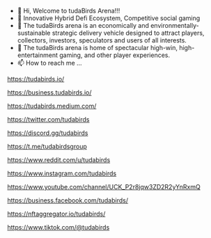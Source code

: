 - 👋 Hi, Welcome to tudaBirds Arena!!!
- 👀 Innovative Hybrid Defi Ecosystem, Competitive social gaming
- 🌱 The tudaBirds arena is an economically and environmentally-sustainable strategic delivery vehicle designed to attract players, collectors, investors, speculators and users of all interests.
- 💞️ The tudaBirds arena is home of spectacular high-win, high-entertainment gaming, and other player experiences.
- 📫 How to reach me ...

https://tudabirds.io/

https://business.tudabirds.io/

https://tudabirds.medium.com/

https://twitter.com/tudabirds

https://discord.gg/tudabirds

https://t.me/tudabirdsgroup

https://www.reddit.com/u/tudabirds

https://www.instagram.com/tudabirds

https://www.youtube.com/channel/UCK_P2r8jqw3ZD2R2yYnRxmQ

https://business.facebook.com/tudabirds/

https://nftaggregator.io/tudabirds/

https://www.tiktok.com/@tudabirds

<!---
tudaBirds/tudaBirds is a ✨ special ✨ repository because its `README.md` (this file) appears on your GitHub profile.
You can click the Preview link to take a look at your changes.
--->
